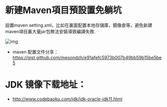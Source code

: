 # 新建Maven項目預設置免躺坑

設置maven setting.xml，比如在裏面配置本地存儲庫，鏡像倉等，避免新建maven項目裏大量jar包無法安裝導致編譯失敗.

![img](https://cdn.jsdelivr.net/gh/ds19991999/image/picgo/20210227205306.webp)

- maven 配置文件分享：https://gist.github.com/mesondzh/e91afefc5973b007b49bb59b15be5be5

# JDK 镜像下载地址：

* http://www.codebaoku.com/jdk/jdk-oracle-jdk11.html
